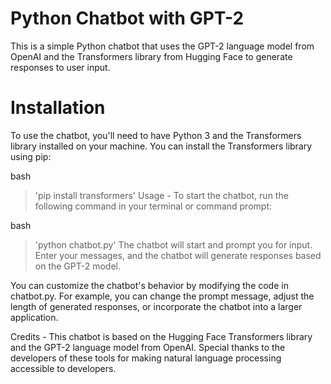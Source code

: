 # Python Chatbot with GPT-2
This is a simple Python chatbot that uses the GPT-2 language model from OpenAI and the Transformers library from Hugging Face to generate responses to user input.

# Installation
To use the chatbot, you'll need to have Python 3 and the Transformers library installed on your machine. You can install the Transformers library using pip:

bash

> 'pip install transformers'
Usage - 
To start the chatbot, run the following command in your terminal or command prompt:

bash

> 'python chatbot.py'
The chatbot will start and prompt you for input. Enter your messages, and the chatbot will generate responses based on the GPT-2 model.

You can customize the chatbot's behavior by modifying the code in chatbot.py. For example, you can change the prompt message, adjust the length of generated responses, or incorporate the chatbot into a larger application.

Credits - 
This chatbot is based on the Hugging Face Transformers library and the GPT-2 language model from OpenAI. Special thanks to the developers of these tools for making natural language processing accessible to developers.
